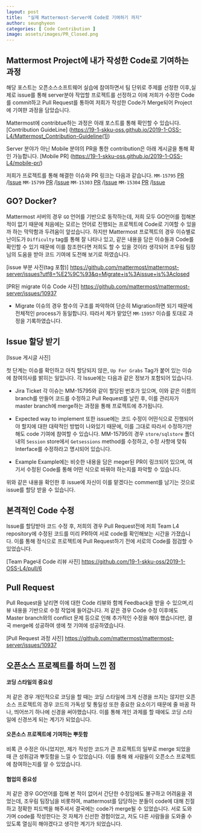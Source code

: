 ```yaml
---
layout: post
title:  "실제 Mattermost-Server에 Code로 기여하기 까지"
author: seunghyeon
categories: [ Code Contribution ]
image: assets/images/PR_Closed.png
---
```


## Mattermost Project에 내가 작성한 Code로 기여하는 과정

  해당 포스트는 오픈소스소프트웨어 실습에 참여하면서 팀 단위로 주제를 선정한 이후,실제로 issue를 통해 server분야 작업할 프로젝트를 선정하고 이에 저희가 수정한 Code를 commit하고 Pull Request를 통하여 저희가 작성한 Code가 Merge되어 Project에 기여햔 과정을 담았습니다.  

  Mattermost에 contribtue하는 과정은 아래 포스트를 통해 확인할 수 있습니다.
 [Contribution GuideLine] (https://19-1-skku-oss.github.io/2019-1-OSS-L4/Mattermost_Contribution-Guideline(1))

   Server 분야가 아닌 Mobile 분야의 PR을 통한 contribution은 아래 게시글을 통해 확인 가능합니다.
[Mobile PR] (https://19-1-skku-oss.github.io/2019-1-OSS-L4/mobile-pr/)

  저희가 프로젝트를 통해 해결한 이슈와 PR 링크는 다음과 같습니다.
`MM-15795`  [PR](https://github.com/mattermost/mattermost-server/pull/11000) /[Issue](https://github.com/mattermost/mattermost-server/issues/10937)
`MM-15799`  [PR](https://github.com/mattermost/mattermost-server/pull/11038) /[Issue](https://github.com/mattermost/mattermost-server/issues/10933)
`MM-15303`  [PR](https://github.com/mattermost/mattermost-server/pull/10927) /[Issue](https://github.com/mattermost/mattermost-server/issues/10714)
`MM-15304`  [PR](https://github.com/mattermost/mattermost-server/pull/10940) /[Issue](https://github.com/mattermost/mattermost-server/issues/10713)


## GO? Docker?

Mattermost 서버의 경우 `GO` 언어를 기반으로 동작하는데, 저희 모두 GO언어를 접해본 적이 없기 때문에 처음에는 모르는 언어로 진행되는 프로젝트에 Code로 기여할 수 있을까 하는 막막함과 두려움이 앞섰습니다. 하지만 Mattermost 프로젝트의 경우 이슈별로 난이도가 `Difficulty` tag를 통해 잘 나타나 있고, 같은 내용을 담은 이슈들과 Code를 확인할 수 있기 때문에 이를 참조한다면 저희도 할 수 있을 것이라 생각되어 조우림 팀장님의 도움을 받아 코드 기여에 도전해 보기로 하였습니다.

[issue 부분 사진(tag 포함)]
https://github.com/mattermost/mattermost-server/issues?utf8=%E2%9C%93&q=Migrate+is%3Aissue+is%3Aclosed

[PR된 migrate 이슈 Code 사진]
https://github.com/mattermost/mattermost-server/issues/10937


+ Migrate 이슈의 경우 함수의 구조를 파악하여 단순히 Migration하면 되기 때문에 전체적인 process가 동일합니다. 따라서 제가 맡았던 `MM-15957` 이슈를 토대로 과정을 기록하였습니다.

## Issue 할당 받기

 [Issue 게시글 사진]

  첫 단계는 이슈를 확인하고 아직 할당되지 않은, `Up For Grabs` Tag가 붙어 있는 이슈에 참여의사를 밝히는 일입니다. 각 Issue에는 다음과 같은 정보가 포함되어 있습니다.

  + Jira Ticket
  각 이슈는 MM-15795와 같이 할당된 번호가 있으며, 이와 같은 이름의 branch를 만들어 코드를 수정하고 Pull Request를 날린 후, 이를 관리자가 master branch에 merge하는 과정을 통해 프로젝트에 추가됩니다. 

  + Expected way to implement
  또한 issue에는 코드 수정이 어떤식으로 진행되어야 할지에 대한 대략적인 방법이 나와있기 때문에, 이를 그대로 따라서 수정하기만 해도 code 기여에 참여할 수 있습니다. 
  MM-15795의 경우 `store/sqlstore` 폴더 내의 `Session` store에서 `Getsessions` method를 수정하고, 수정 사항에 맞춰 Interface를 수정하라고 명시되어 있습니다.
  
  + Example
  Example에는 비슷한 내용을 담은 meger된 PR이 링크되어 있으며, 여기서 수정된 Code를 통해 어떤 식으로 바꿔야 하는지를 파악할 수 있습니다.

  위와 같은 내용을 확인한 후 issue에 자신이 이를 맡겠다는 comment를 남기는 것으로 issue를 할당 받을 수 있습니다.

## 본격적인 Code 수정

  Issue를 할당받아 코드 수정 후, 저희의 경우 Pull Request전에 저희 Team L4 repository에 수정된 코드를 미리 PR하여 서로 code를 확인해보는 시간을 가졌습니다. 이를 통해 정식으로 프로젝트에 Pull Request하기 전에 서로의 Code를 점검할 수 있었습니다.

[Team Page내 Code 리뷰 사진]
  https://github.com/19-1-skku-oss/2019-1-OSS-L4/pull/6


## Pull Request 

  Pull Request을 날리면 이에 대한 Code 리뷰와 함께 Feedback을 받을 수 있으며,리뷰 내용을 기반으로 수정 작업에 들어갑니다. 저 같은 경우 Code 수정 이후에도 Master branch와의 conflict 문제 등으로 인해 추가적인 수정을 해야 했습니다만, 결국 merge에 성공하여 생에 첫 기여에 성공하였습니다.

  [Pull Request 과정 사진]
  https://github.com/mattermost/mattermost-server/issues/10937

## 오픈소스 프로젝트를 하며 느낀 점

#### 코딩 스타일의 중요성

  저 같은 경우 개인적으로 코딩을 할 때는 코딩 스타일에 크게 신경을 쓰지는 않지만 오픈소스 프로젝트의 경우 코드의 가독성 및 통일성 또한 중요한 요소이기 때문에 줄 바꿈 하나, 띄어쓰기 하나에 신경을 써야했습니다. 이를 통해 개인 과제를 할 때에도 코딩 스타일에 신경쓰게 되는 계기가 되었습니다.

#### 오픈소스 프로젝트에 기여하는 뿌듯함

  비록 큰 수정은 아니었지만, 제가 작성한 코드가 큰 프로젝트의 일부로 merge 되었을 때 큰 성취감과 뿌듯함을 느낄 수 있었습니다. 이를 통해 왜 사람들이 오픈소스 프로젝트에 참여하는지를 알 수 있었습니다.

#### 협업의 중요성

  저 같은 경우 GO언어를 접해 본 적이 없어서 간단한 수정임에도 불구하고 어려움을 겪었는데, 조우림 팀장님을 비롯하여, mattermost를 담당하는 분들이 code에 대해 친절하고 정확한 피드백을 해주셔서 결국에는 code가 merge될 수 있었습니다. 서로 도와가며 code를 작성한다는 것 자체가 신선한 경험이었고, 저도 다른 사람들을 도와줄 수 있도록 열심히 해야겠다고 생각한 계기가 되었습니다.